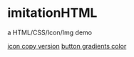 # imitationHTML
a HTML/CSS/Icon/Img demo

[icon copy version](http://www.fontawesome.com.cn/)
[button gradients color](https://webgradients.com/)